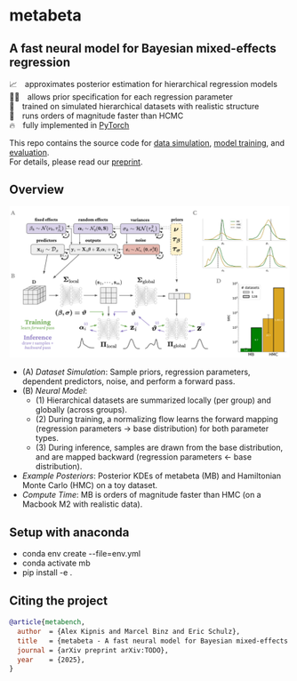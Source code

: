 # metabeta
## A fast neural model for Bayesian mixed-effects regression
📈 approximates posterior estimation for hierarchical regression models\
⛓️‍💥 allows prior specification for each regression parameter\
🧮 trained on simulated hierarchical datasets with realistic structure\
🚀 runs orders of magnitude faster than HCMC\
🔥 fully implemented in [PyTorch](https://pytorch.org/)

This repo contains the source code for [data simulation](metabeta/data), [model training](metabeta/models), and [evaluation](metabeta/evaluation).\
For details, please read our [preprint](TODO).

## Overview
<img src="https://github.com/adkipnis/metabeta/blob/main/figures/overview.png" width="750" />

- (A) _Dataset Simulation_: Sample priors, regression parameters, dependent predictors, noise, and perform a forward pass.
- (B) _Neural Model_:
  - (1) Hierarchical datasets are summarized locally (per group) and globally (across groups).
  - (2) During training, a normalizing flow learns the forward mapping (regression parameters → base distribution) for both parameter types.
  - (3) During inference, samples are drawn from the base distribution, and are mapped backward (regression parameters ← base distribution).
- _Example Posteriors_: Posterior KDEs of metabeta (MB) and Hamiltonian Monte Carlo (HMC) on a toy dataset.
- _Compute Time_: MB is orders of magnitude faster than HMC (on a Macbook M2 with realistic data).

## Setup with anaconda
- conda env create --file=env.yml
- conda activate mb
- pip install -e .

## Citing the project

```bibtex
@article{metabench,
  author  = {Alex Kipnis and Marcel Binz and Eric Schulz},
  title   = {metabeta - A fast neural model for Bayesian mixed-effects regression},
  journal = {arXiv preprint arXiv:TODO},
  year    = {2025},
}
```
